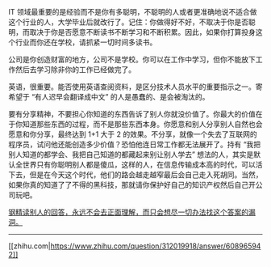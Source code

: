 IT 领域最重要的是经验而不是你有多聪明，不聪明的人或者更准确地说不适合做这个行业的人，大学毕业后就改行了。记住：你做得好不好，不取决于你是否聪明，而取决于你是否愿意不断读书不断学习和不断积累。因此，如果你打算投身这个行业而你还在学校，请抓紧一切时间多读书。  

公司是你创造财富的地方，公司不是学校。你可以在工作中学习，但你不能放下工作然后去学习除非你的工作已经做完了。

英语，很重要。能否使用英语查阅资料，是区分技术人员水平的重要指示之一。寄希望于 “有人迟早会翻译成中文” 的人是愚蠢的、是会被淘汰的。

要有分享精神，不要担心你知道的东西告诉了别人你就没价值了。你最大的价值在于你知道那些东西的过程，而不是那些东西本身。你愿意和别人分享别人自然也会愿意和你分享，最终达到 1+1 大于 2 的效果。不分享，就像一个失去了互联网的程序员，试问他还能创造多少价值？恐怕他连日常工作都无法展开了。持有 “我把别人知道的都学会、我把自己知道的都藏起来别让别人学去” 想法的人，其实是默认全世界只有你聪明别人都是傻瓜，这样的人，在信息传输成本高的时代，可以活下去，但是在今天这个时代，他们的路会越走越窄最后会自己走入死胡同。当然，如果你真的知道了了不得的黑科技，那就请你保护好自己的知识产权然后自己开公司玩吧。

<u>钢精读别人的回答，永远不会去正面理解，而只会想尽一切办法找这个答案的漏洞。</u>

---

[[zhihu.com|https://www.zhihu.com/question/312019918/answer/608965942]]